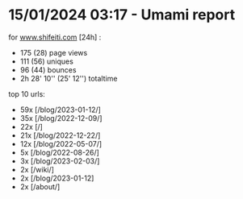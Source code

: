 # 15/01/2024 03:17 - Umami report
for www.shifeiti.com [24h] :

 - 175 (28) page views
 - 111 (56) uniques
 - 96 (44) bounces
 - 2h 28' 10'' (25' 12'') totaltime


top 10 urls:
 - 59x [/blog/2023-01-12/]
 - 35x [/blog/2022-12-09/]
 - 22x [/]
 - 21x [/blog/2022-12-22/]
 - 12x [/blog/2022-05-07/]
 - 5x [/blog/2022-08-26/]
 - 3x [/blog/2023-02-03/]
 - 2x [/wiki/]
 - 2x [/blog/2023-01-12]
 - 2x [/about/]


